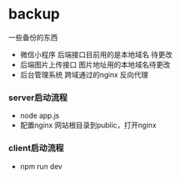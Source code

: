 # backup
一些备份的东西


- 微信小程序 后端接口目前用的是本地域名 待更改
- 后端图片上传接口 图片地址用的本地域名待更改 
- 后台管理系统 跨域通过的nginx 反向代理


### server启动流程
- node app.js
- 配置nginx 网站根目录到public，打开nginx

### client启动流程
- npm run dev
